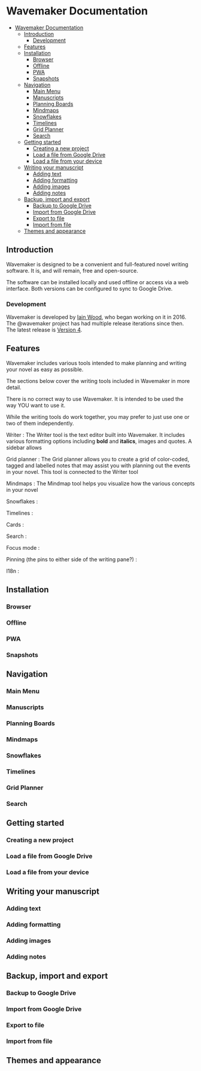# Wavemaker Documentation

- [Wavemaker Documentation](#wavemaker-documentation)
  - [Introduction](#introduction)
    - [Development](#development)
  - [Features](#features)
  - [Installation](#installation)
    - [Browser](#browser)
    - [Offline](#offline)
    - [PWA](#pwa)
    - [Snapshots](#snapshots)
  - [Navigation](#navigation)
    - [Main Menu](#main-menu)
    - [Manuscripts](#manuscripts)
    - [Planning Boards](#planning-boards)
    - [Mindmaps](#mindmaps)
    - [Snowflakes](#snowflakes)
    - [Timelines](#timelines)
    - [Grid Planner](#grid-planner)
    - [Search](#search)
  - [Getting started](#getting-started)
    - [Creating a new project](#creating-a-new-project)
    - [Load a file from Google Drive](#load-a-file-from-google-drive)
    - [Load a file from your device](#load-a-file-from-your-device)
  - [Writing your manuscript](#writing-your-manuscript)
    - [Adding text](#adding-text)
    - [Adding formatting](#adding-formatting)
    - [Adding images](#adding-images)
    - [Adding notes](#adding-notes)
  - [Backup, import and export](#backup-import-and-export)
    - [Backup to Google Drive](#backup-to-google-drive)
    - [Import from Google Drive](#import-from-google-drive)
    - [Export to file](#export-to-file)
    - [Import from file](#import-from-file)
  - [Themes and appearance](#themes-and-appearance)

## Introduction

Wavemaker is designed to be a convenient and full-featured novel writing software.
It is, and will remain, free and open-source.

The software can be installed locally and used offline or access via a web interface.
Both versions can be configured to sync to Google Drive.

### Development

Wavemaker is developed by [Iain Wood](@mayasky76), who began working on it in 2016.
The @wavemaker project has had multiple release iterations since then.
The latest release is [Version 4](wavemakercards.com).

## Features

Wavemaker includes various tools intended to make planning and writing your novel as easy as possible.

The sections below cover the writing tools included in Wavemaker in more detail.

There is no correct way to use Wavemaker.
It is intended to be used the way YOU want to use it.

While the writing tools do work together, you may prefer to just use one or two of them independently.

Writer
: The Writer tool is the text editor built into Wavemaker. It includes various formatting options including **bold** and __italics__, images and quotes. A sidebar allows

Grid planner
: The Grid planner allows you to create a grid of color-coded, tagged and labelled notes that may assist you with planning out the events in your novel. This tool is connected to the Writer tool

Mindmaps
: The Mindmap tool helps you visualize how the various concepts in your novel

Snowflakes
:

Timelines
:

Cards
:

Search
:

Focus mode
:

Pinning (the pins to either side of the writing pane?)
:

I18n
:

## Installation

### Browser

### Offline

### PWA

### Snapshots

## Navigation

### Main Menu

### Manuscripts

### Planning Boards

### Mindmaps

### Snowflakes

### Timelines

### Grid Planner

### Search

## Getting started

### Creating a new project

### Load a file from Google Drive

### Load a file from your device

## Writing your manuscript

### Adding text

### Adding formatting

### Adding images

### Adding notes

## Backup, import and export

### Backup to Google Drive

### Import from Google Drive

### Export to file

### Import from file

## Themes and appearance
